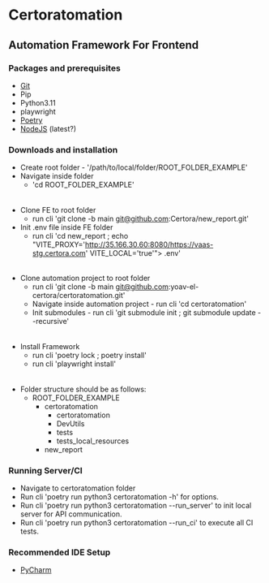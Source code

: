 # Certoratomation
## Automation Framework For Frontend

### Packages and prerequisites

- [Git](https://git-scm.com/downloads)
- Pip
- Python3.11
- playwright
- [Poetry](https://python-poetry.org/docs/)
- [NodeJS](https://nodejs.org/en/download) (latest?)

### Downloads and installation

- Create root folder - '/path/to/local/folder/ROOT_FOLDER_EXAMPLE'
- Navigate inside folder 
  - 'cd ROOT_FOLDER_EXAMPLE'
######
- Clone FE to root folder 
  - run cli 'git clone -b main git@github.com:Certora/new_report.git'
- Init .env file inside FE folder
  - run cli 'cd new_report ; echo "VITE_PROXY='http://35.166.30.60:8080/https://vaas-stg.certora.com'
VITE_LOCAL='true'"> .env'
######
- Clone automation project to root folder 
  - run cli 'git clone -b main git@github.com:yoav-el-certora/certoratomation.git'
  - Navigate inside automation project - run cli 'cd certoratomation'
  - Init submodules - run cli 'git submodule init ; git submodule update --recursive'
######
- Install Framework
  - run cli 'poetry lock ; poetry install'
  - run cli 'playwright install'
######
- Folder structure should be as follows:
  - ROOT_FOLDER_EXAMPLE
    - certoratomation
      - certoratomation
      - DevUtils
      - tests
      - tests_local_resources
    - new_report


### Running Server/CI

- Navigate to certoratomation folder
- Run cli 'poetry run python3 certoratomation -h' for options.
- Run cli 'poetry run python3 certoratomation --run_server' to init local server for API communication.
- Run cli 'poetry run python3 certoratomation --run_ci' to execute all CI tests.



### Recommended IDE Setup

- [PyCharm](https://www.jetbrains.com/pycharm/download)
